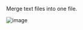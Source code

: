Merge text files into one file.

![image](https://github.com/finszterr/TextFileMerger/assets/17743965/e7d72a42-7cd1-4716-9f38-d81094b22c27)

